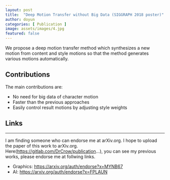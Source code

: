 ```yaml
---
layout: post
title:  "Deep Motion Transfer without Big Data (SIGGRAPH 2018 poster)"
author: doyun
categories: [ Publication ]
image: assets/images/4.jpg
featured: false
---
```

We propose a deep motion transfer method which synthesizes a new motion from content and style motions so that the method generates various motions automatically.  

## Contributions
The main contributions are:
- No need for big data of character motion
- Faster than the previous approaches
- Easily control result motions by adjusting style weights

## Links
************
I am finding someone who can endorse me at arXiv.org.
I hope to upload the paper of this work to arXiv.org.
Here(https://gitlab.com/DrCrow/publication...), you can see my previous works, please endorse me at follwing links.
+ Graphics: https://arxiv.org/auth/endorse?x=MYNB67
+ AI: https://arxiv.org/auth/endorse?x=FPLAUN

<p><iframe style="width:100%;" height="315" src="Cniqsc9QfD://www.youtube.com/watch?v=hrARRDrawIQ" frameborder="0" allowfullscreen></iframe></p>
